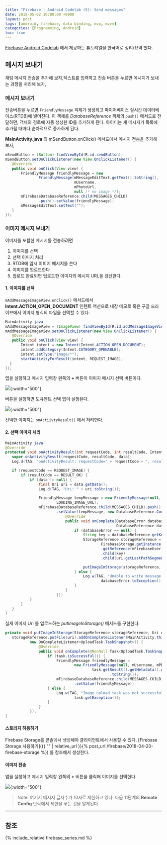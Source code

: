 ```yaml
---
title: "Firebase - Android Codelab (5): Send messages"
date: 2018-05-02 10:00:00 +0900
layout: post
tags: [android, firebase, data binding, mvp, mvvm]
categories: [Programming, Android]
toc: true
---
```


[Firebase Android Codelab](https://codelabs.developers.google.com/codelabs/firebase-android/) 에서 제공하는 튜토리얼을 한국어로 정리/요약 했다. 

## 메시지 보내기

채팅 메시지 전송을 추가해 보자,텍스트를 입력하고 전송 버튼을 누르면 메시지가 보내는 과정을 처리해 보자,


### 메시지 보내기

전송버튼을 누르면 `FriendlyMessage` 객체가 생성되고 파이어베이스 실시간 데이터베이스(RTDB)에 넣어진다. 이 객체를 *DatabaseReference* 객체의 `push()` 메서드로 전달하면, 객체의 경로에 자동 생성한 ID를 추가하게 된다. 아이디는 새 메시지가 목록에 추가될 때마다 순차적으로 증가하게 된다.

**MainActivity.java** 의 mSendButton.onClick() 메서드에서 메시지 전송을 추가해 보자,

```java
mSendButton = (Button) findViewById(R.id.sendButton);
mSendButton.setOnClickListener(new View.OnClickListener() {
   @Override
   public void onClick(View view) {
       FriendlyMessage friendlyMessage = new 
               FriendlyMessage(mMessageEditText.getText().toString(),
                               mUsername,
                               mPhotoUrl,
                               null /* no image */);
       mFirebaseDatabaseReference.child(MESSAGES_CHILD)
               .push().setValue(friendlyMessage);
       mMessageEditText.setText("");
   }
});
```


### 이미지 메시지 보내기

이미지를 포함한 메시지를 전송하려면

1. 이미지를 선택
2. 선택 이미지 처리
3. RTDB에 임시 이미지 메시지를 쓴다
4. 이미지를 업로드한다
5. 업로드 완료되면 업로드한 이미지의 메시지 URL을 갱신한다.

#### 1. 이미지를 선택

`mAddMessageImageView.onClick()` 메서드에서 **Intent.ACTION_OPEN_DOCUMENT** 인텐트 액션으로 내장 메모로 혹은 구글 드라이브에서 이미지 형식의 파일을 선택할 수 있다.

```java
MainActivity.java
mAddMessageImageView = (ImageView) findViewById(R.id.addMessageImageView);
mAddMessageImageView.setOnClickListener(new View.OnClickListener() {
   @Override
   public void onClick(View view) {
       Intent intent = new Intent(Intent.ACTION_OPEN_DOCUMENT);
       intent.addCategory(Intent.CATEGORY_OPENABLE);
       intent.setType("image/*");
       startActivityForResult(intent, REQUEST_IMAGE);
  }
});
```

앱을 실행하고 메시지 입력창 왼쪽의 **+** 버튼이 이미지 메시지 선택 버튼이다.

![](/images/google/firebase-start-imagemessage1.png){:width="500"}

버튼을 실행하면 도큐멘트 선택 앱이 실행된다.

![](/images/google/firebase-start-open-document.png){:width="500"}

선택한 이미지는 `onActiivtyResult()` 에서 처리한다.

#### 2. 선택 이미지 처리


```java
MainActivity.java
@Override
protected void onActivityResult(int requestCode, int resultCode, Intent data) {
   super.onActivityResult(requestCode, resultCode, data);
   Log.d(TAG, "onActivityResult: requestCode=" + requestCode + ", resultCode=" + resultCode);

   if (requestCode == REQUEST_IMAGE) {
       if (resultCode == RESULT_OK) {
           if (data != null) {
               final Uri uri = data.getData();
               Log.d(TAG, "Uri: " + uri.toString());

               FriendlyMessage tempMessage = new FriendlyMessage(null, mUsername, mPhotoUrl,
                       LOADING_IMAGE_URL);
               mFirebaseDatabaseReference.child(MESSAGES_CHILD).push()
                       .setValue(tempMessage, new DatabaseReference.CompletionListener() {
                           @Override
                           public void onComplete(DatabaseError databaseError,
                                                  DatabaseReference databaseReference) {
                               if (databaseError == null) {
                                   String key = databaseReference.getKey();
                                   StorageReference storageReference =
                                           FirebaseStorage.getInstance()
                                           .getReference(mFirebaseUser.getUid())
                                           .child(key)
                                           .child(uri.getLastPathSegment());

                                   putImageInStorage(storageReference, uri, key);
                               } else {
                                   Log.w(TAG, "Unable to write message to database.",
                                           databaseError.toException());
                               }
                           }
                       });
           }
       }
   }
}
```

실제 이미지 Uri 를 업로드하는 *putImageInStorage()* 메서드를 구현한다.

```java
private void putImageInStorage(StorageReference storageReference, Uri uri, final String key) {
   storageReference.putFile(uri).addOnCompleteListener(MainActivity.this,
           new OnCompleteListener<UploadTask.TaskSnapshot>() {
               @Override
               public void onComplete(@NonNull Task<UploadTask.TaskSnapshot> task) {
                   if (task.isSuccessful()) {
                       FriendlyMessage friendlyMessage =
                               new FriendlyMessage(null, mUsername, mPhotoUrl,
                                       task.getResult().getMetadata().getDownloadUrl()
                                               .toString());
                       mFirebaseDatabaseReference.child(MESSAGES_CHILD).child(key)
                               .setValue(friendlyMessage);
                   } else {
                       Log.w(TAG, "Image upload task was not successful.",
                               task.getException());
                   }
               }
           });
}
```

#### 스토리지 허용하기

Firebase Storage를 콘솔에서 생성해야 클라이언트에서 사용할 수 있다. [Firebase Storage 사용하기]({{ "" | relative_url }}{% post_url /firebase/2018-04-20-firebase-storage %}) 를 참조해서 생성한다.


#### 이미지 전송

앱을 실행하고 메시지 입력창 왼쪽의 **+** 버튼을 클릭해 이미지를 선택한다.

![](/images/google/firebase-start-imagemessage1.png){:width="500"}


> Note: 여기서 메시지 글자수가 10자로 제한하고 있다. 다음 11단계의 **Remote Config** 단락에서 제한을 푸는 것을 알게된다.



---

## 참조

{% include_relative firebase_series.md %}

